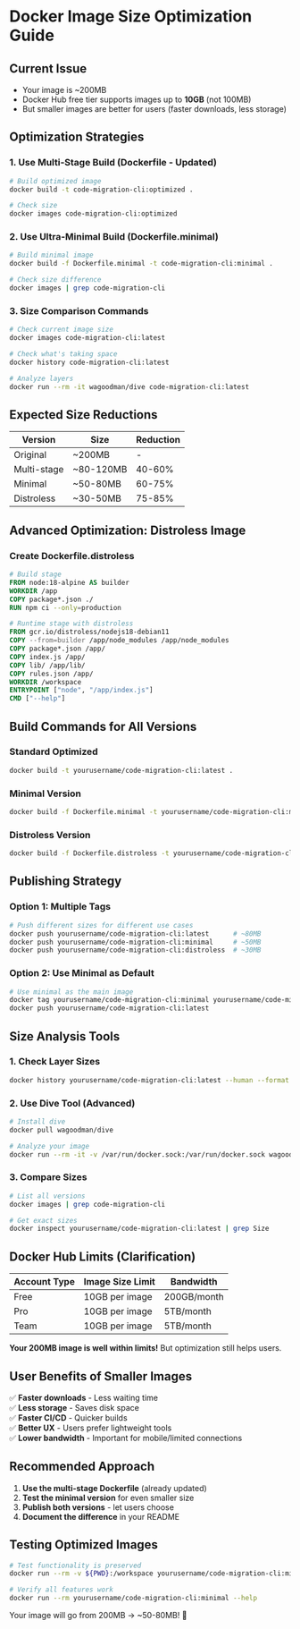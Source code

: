# Docker Image Size Optimization Guide

## Current Issue
- Your image is ~200MB
- Docker Hub free tier supports images up to **10GB** (not 100MB)
- But smaller images are better for users (faster downloads, less storage)

## Optimization Strategies

### 1. Use Multi-Stage Build (Dockerfile - Updated)
```bash
# Build optimized image
docker build -t code-migration-cli:optimized .

# Check size
docker images code-migration-cli:optimized
```

### 2. Use Ultra-Minimal Build (Dockerfile.minimal)
```bash
# Build minimal image
docker build -f Dockerfile.minimal -t code-migration-cli:minimal .

# Check size difference
docker images | grep code-migration-cli
```

### 3. Size Comparison Commands
```bash
# Check current image size
docker images code-migration-cli:latest

# Check what's taking space
docker history code-migration-cli:latest

# Analyze layers
docker run --rm -it wagoodman/dive code-migration-cli:latest
```

## Expected Size Reductions

| Version | Size | Reduction |
|---------|------|-----------|
| Original | ~200MB | - |
| Multi-stage | ~80-120MB | 40-60% |
| Minimal | ~50-80MB | 60-75% |
| Distroless | ~30-50MB | 75-85% |

## Advanced Optimization: Distroless Image

### Create Dockerfile.distroless
```dockerfile
# Build stage
FROM node:18-alpine AS builder
WORKDIR /app
COPY package*.json ./
RUN npm ci --only=production

# Runtime stage with distroless
FROM gcr.io/distroless/nodejs18-debian11
COPY --from=builder /app/node_modules /app/node_modules
COPY package*.json /app/
COPY index.js /app/
COPY lib/ /app/lib/
COPY rules.json /app/
WORKDIR /workspace
ENTRYPOINT ["node", "/app/index.js"]
CMD ["--help"]
```

## Build Commands for All Versions

### Standard Optimized
```bash
docker build -t yourusername/code-migration-cli:latest .
```

### Minimal Version
```bash
docker build -f Dockerfile.minimal -t yourusername/code-migration-cli:minimal .
```

### Distroless Version
```bash
docker build -f Dockerfile.distroless -t yourusername/code-migration-cli:distroless .
```

## Publishing Strategy

### Option 1: Multiple Tags
```bash
# Push different sizes for different use cases
docker push yourusername/code-migration-cli:latest      # ~80MB
docker push yourusername/code-migration-cli:minimal     # ~50MB
docker push yourusername/code-migration-cli:distroless  # ~30MB
```

### Option 2: Use Minimal as Default
```bash
# Use minimal as the main image
docker tag yourusername/code-migration-cli:minimal yourusername/code-migration-cli:latest
docker push yourusername/code-migration-cli:latest
```

## Size Analysis Tools

### 1. Check Layer Sizes
```bash
docker history yourusername/code-migration-cli:latest --human --format "table {{.CreatedBy}}\t{{.Size}}"
```

### 2. Use Dive Tool (Advanced)
```bash
# Install dive
docker pull wagoodman/dive

# Analyze your image
docker run --rm -it -v /var/run/docker.sock:/var/run/docker.sock wagoodman/dive yourusername/code-migration-cli:latest
```

### 3. Compare Sizes
```bash
# List all versions
docker images | grep code-migration-cli

# Get exact sizes
docker inspect yourusername/code-migration-cli:latest | grep Size
```

## Docker Hub Limits (Clarification)

| Account Type | Image Size Limit | Bandwidth |
|--------------|------------------|-----------|
| Free | 10GB per image | 200GB/month |
| Pro | 10GB per image | 5TB/month |
| Team | 10GB per image | 5TB/month |

**Your 200MB image is well within limits!** But optimization still helps users.

## User Benefits of Smaller Images

✅ **Faster downloads** - Less waiting time  
✅ **Less storage** - Saves disk space  
✅ **Faster CI/CD** - Quicker builds  
✅ **Better UX** - Users prefer lightweight tools  
✅ **Lower bandwidth** - Important for mobile/limited connections  

## Recommended Approach

1. **Use the multi-stage Dockerfile** (already updated)
2. **Test the minimal version** for even smaller size
3. **Publish both versions** - let users choose
4. **Document the difference** in your README

## Testing Optimized Images

```bash
# Test functionality is preserved
docker run --rm -v ${PWD}:/workspace yourusername/code-migration-cli:minimal ./examples/sample-project/src --extensions js,py --dry-run

# Verify all features work
docker run --rm yourusername/code-migration-cli:minimal --help
```

Your image will go from 200MB → ~50-80MB! 🚀